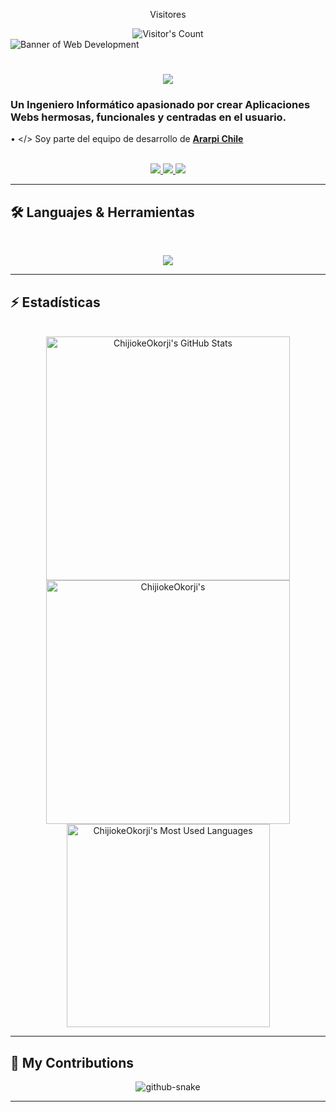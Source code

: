 <div align="center"> 
  <p>Visitores</p>
  <img src="https://profile-counter.glitch.me/{RodensRosier}/count.svg" alt="Visitor's Count" />
</div>
<img src="https://github.com/{RodensRosier}/{RodensRosier}/blob/main/Desarrollo_Web.jpg" alt="Banner of Web Development">
<h1 align="center">
    <img src="https://readme-typing-svg.herokuapp.com/?font=Inter&size=48&center=true&vCenter=true&width=500&height=70&color=4493F8&duration=4000&lines=+¡Hola+a+todos+(as)!+👋;+Soy+Rodens+Rosier!;" />
</h1>

### Un Ingeniero Informático apasionado por crear Aplicaciones Webs hermosas, funcionales y centradas en el usuario.

• </> Soy parte del equipo de desarrollo de **[Ararpi Chile](https://ararpi.com)**

<br>

<div align="center">
  <a href="rodensrosier1@gmail.com">
    <img src="https://img.shields.io/badge/Gmail-333333?style=for-the-badge&logo=gmail&logoColor=red" />
  </a>
  <a href="https://linkedin.com/in/rodensrosier" target="_blank">
    <img src="https://img.shields.io/badge/LinkedIn-0077B5?style=for-the-badge&logo=linkedin&logoColor=white" target="_blank" />
  </a>
  <a href="https://instagram.com/RodensRosier/" target="_blank">
    <img src="https://img.shields.io/badge/Instagram-000000?style=for-the-badge&logo=instagram&logoColor=white" target="_blank" />
  </a>
</div>

<hr>

## 🛠️ Languajes & Herramientas

<br>

<p align="center">
  <img src="https://skillicons.dev/icons?i=mysql,css,django,git,github,html,javascript,python,react,sass" />
</p>

<hr>

## ⚡️ Estadísticas

<br>

<div align=center>
  <img width=390 src="https://github-readme-stats.vercel.app/api?username=chijiokeokorji&theme=transparent&count_private=true&show_icons=true&rank_icon=github&locale=en" alt="ChijiokeOkorji's GitHub Stats" />
  <img width=390 src="https://github-readme-streak-stats.herokuapp.com/?user=chijiokeokorji&theme=transparent&count_private=true&border_radius=10&locale=en" alt="ChijiokeOkorji's" />
  <img width=325 src="https://github-readme-stats.vercel.app/api/top-langs?username=chijiokeokorji&theme=transparent&layout=donut&hide=css&langs_count=8&border_radius=10&show_icons=true&locale=en" alt="ChijiokeOkorji's Most Used Languages" />
</div>

<hr>

## 🐍 My Contributions

<div align="center">
  <picture>
    <source media="(prefers-color-scheme: dark)" srcset="https://raw.githubusercontent.com/{USERNAME}/{USERNAME}/output/github-contribution-grid-snake-dark.svg" />
    <source media="(prefers-color-scheme: light)" srcset="https://raw.githubusercontent.com/{USERNAME}/{USERNAME}/output/github-contribution-grid-snake.svg" />
    <img alt="github-snake" src="https://raw.githubusercontent.com/{USERNAME}/{USERNAME}/output/github-contribution-grid-snake.svg" />
  </picture>
</div>

<hr>
